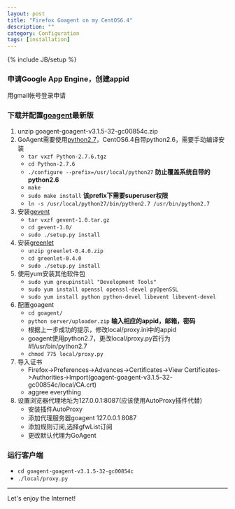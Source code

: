 ```yaml
---
layout: post
title: "Firefox Goagent on my CentOS6.4"
description: ""
category: Configuration
tags: [installation]
---
```

{% include JB/setup %}
### 申请Google App Engine，创建appid
用gmail帐号登录申请
### 下载并配置[goagent](https://code.google.com/p/goagent/)最新版
1. unzip goagent-goagent-v3.1.5-32-gc00854c.zip
2. GoAgent需要使用[python2.7](http://python.org/downloads/)，CentOS6.4自带python2.6，需要手动编译安装  
    * `tar vxzf Python-2.7.6.tgz`
    * `cd Python-2.7.6`
    * `./configure --prefix=/usr/local/python27` **防止覆盖系统自带的python2.6**
    * `make`
    * `sudo make install` **该prefix下需要superuser权限**
    * `ln -s /usr/local/python27/bin/python2.7 /usr/bin/python2.7`
3. 安装[gevent](https://pypi.python.org/pypi/gevent#downloads)
    * `tar vxzf gevent-1.0.tar.gz`
    * `cd gevent-1.0/`
    * `sudo ./setup.py install`
4. 安装[greenlet](http://pypi.python.org/pypi/greenlet)
    * `unzip greenlet-0.4.0.zip`
    * `cd greenlet-0.4.0`
    * `sudo ./setup.py install`
5. 使用yum安装其他软件包
    * `sudo yum groupinstall "Development Tools"`
    * `sudo yum install openssl openssl-devel pyOpenSSL`
    * `sudo yum install python python-devel libevent libevent-devel`
6. 配置goagent
    * `cd goagent/`
    * `python server/uploader.zip` **输入相应的appid，邮箱，密码**
    * 根据上一步成功的提示，修改local/proxy.ini中的appid
    * goagent使用python2.7，更改local/proxy.py首行为#!/usr/bin/python2.7
    * `chmod 775 local/proxy.py`
7. 导入证书
    * Firefox->Preferences->Advances->Certificates->View Certificates->Authorities->Import(goagent-goagent-v3.1.5-32-gc00854c/local/CA.crt)
    * aggree everything
8. 设置浏览器代理地址为127.0.0.1:8087(应该使用AutoProxy插件代替)
    * 安装插件AutoProxy
    * 添加代理服务器goagent 127.0.0.1 8087
    * 添加规则订阅,选择gfwList订阅
    * 更改默认代理为GoAgent
### 运行客户端
* `cd goagent-goagent-v3.1.5-32-gc00854c`
* `./local/proxy.py`

***
Let's enjoy the Internet!
